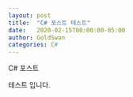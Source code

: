 ```yaml
---
layout: post
title:  "C# 포스트 테스트"
date:   2020-02-15T00:00:00-05:00
author: GoldSwan
categories: C#
---
```


C# 포스트

테스트 입니다.
